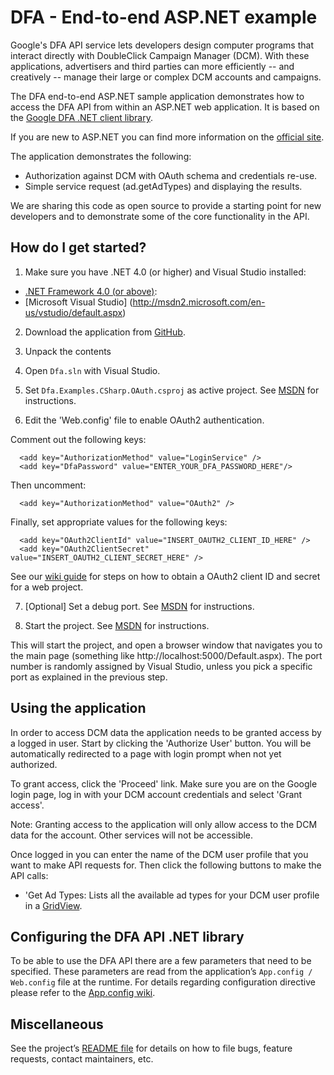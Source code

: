 DFA - End-to-end ASP.NET example
====================================

Google's DFA API service lets developers design computer programs that interact
 directly with DoubleClick Campaign Manager (DCM). With these applications,
 advertisers and third parties can more efficiently -- and creatively --
 manage their large or complex DCM accounts and campaigns.

The DFA end-to-end ASP.NET sample application demonstrates how to access the
 DFA API from within an ASP.NET web application. It is based on the
 [Google DFA .NET client library](https://github.com/googleads/googleads-dotnet-lib).

If you are new to ASP.NET you can find more information on the
[official site](http://www.asp.net/).

The application demonstrates the following:

 - Authorization against DCM with OAuth schema and credentials re-use.
 - Simple service request (ad.getAdTypes) and displaying the results.

We are sharing this code as open source to provide a starting point for new
 developers and to demonstrate some of the core functionality in the API.

How do I get started?
---------------------

1. Make sure you have .NET 4.0 (or higher) and Visual Studio installed:

  - [.NET Framework 4.0 (or above)](http://msdn2.microsoft.com/en-us/netframework/default.aspx):
  - [Microsoft Visual Studio] (http://msdn2.microsoft.com/en-us/vstudio/default.aspx)

2. Download the application from
 [GitHub](https://github.com/googleads/googleads-dotnet-lib/releases/latest).


3. Unpack the contents

4. Open `Dfa.sln` with Visual Studio.

5. Set `Dfa.Examples.CSharp.OAuth.csproj` as active project. See
 [MSDN](https://msdn.microsoft.com/en-us/library/aa232376(v=vs.60).aspx) for instructions.

6. Edit the 'Web.config' file to enable OAuth2 authentication.

  Comment out the following keys:

      <add key="AuthorizationMethod" value="LoginService" />
      <add key="DfaPassword" value="ENTER_YOUR_DFA_PASSWORD_HERE"/>

  Then uncomment:

      <add key="AuthorizationMethod" value="OAuth2" />

  Finally, set appropriate values for the following keys:

      <add key="OAuth2ClientId" value="INSERT_OAUTH2_CLIENT_ID_HERE" />
      <add key="OAuth2ClientSecret" value="INSERT_OAUTH2_CLIENT_SECRET_HERE" />

  See our [wiki guide](https://github.com/googleads/googleads-dotnet-lib/wiki/How-to-create-OAuth2-client-id-and-secret#2-web-application)
  for steps on how to obtain a OAuth2 client ID and secret for a web project.

7. [Optional] Set a debug port. See
 [MSDN](https://msdn.microsoft.com/en-us/library/ms178109(v=vs.140).aspx)
 for instructions.

8. Start the project. See [MSDN](https://msdn.microsoft.com/en-us/library/y740d9d3.aspx#BKMK_Start_debugging_a_VS_project)
 for instructions.

  This will start the project, and open a browser window that navigates you to
  the main page (something like http://localhost:5000/Default.aspx). The port
  number is randomly assigned by Visual Studio, unless you pick a specific port
  as explained in the previous step.

Using the application
---------------------

In order to access DCM data the application needs to be granted access by a
 logged in user. Start by clicking the 'Authorize User' button. You will be
 automatically redirected to a page with login prompt when not yet authorized.

To grant access, click the 'Proceed' link. Make sure you are on the Google
 login page, log in with your DCM account credentials and select 'Grant access'.

Note: Granting access to the application will only allow access to the DCM data
 for the account. Other services will not be accessible.

Once logged in you can enter the name of the DCM user profile that you want to
 make API requests for. Then click the following buttons to make the API calls:

  * 'Get Ad Types: Lists all the available ad types for your DCM user profile
 in a [GridView](https://msdn.microsoft.com/en-us/library/system.web.ui.webcontrols.gridview(v=vs.110).aspx).

Configuring the DFA API .NET library
----------------------------------------

To be able to use the DFA API there are a few parameters that need to be
 specified. These parameters are read from the application’s
 `App.config / Web.config` file at the runtime. For details regarding
 configuration directive please refer to the
 [App.config wiki](https://github.com/googleads/googleads-dotnet-lib/wiki/Understanding-App.config).

Miscellaneous
-------------

See the project’s
 [README file](https://github.com/googleads/googleads-dotnet-lib#miscellaneous)
 for details on how to file bugs, feature requests, contact maintainers, etc.


